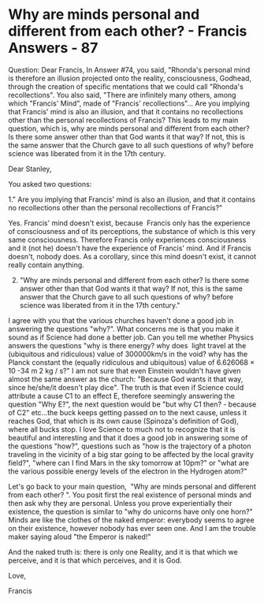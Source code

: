 # Why are minds personal and different from each other? - Francis Answers - 87

Question: Dear Francis, In Answer #74, you said, &quot;Rhonda's personal mind is therefore an illusion projected onto the reality, consciousness, Godhead, through the creation of specific mentations that we could call &quot;Rhonda's recollections&quot;. You also said, &quot;There are infinitely many others, among which &quot;Francis' Mind&quot;, made of &quot;Francis' recollections&quot;... Are you implying that Francis' mind is also an illusion, and that it contains no recollections other than the personal recollections of Francis? This leads to my main question, which is, why are minds personal and different from each other? Is there some answer other than that God wants it that way? If not, this is the same answer that the Church gave to all such questions of why? before science was liberated from it in the 17th century.

Dear Stanley,

You asked two questions:

1.&quot; Are you implying that Francis' mind is also an illusion, and that it contains no recollections other than the personal recollections of Francis?&quot;

Yes. Francis' mind doesn't exist, because&nbsp; Francis only has the experience of consciousness and of its perceptions, the substance of which is this very same consciousness. Therefore Francis only experiences consciousness and it (not he) doesn't have the experience of Francis' mind. And if Francis doesn't, nobody does. As a corollary, since this mind doesn't exist, it cannot really contain anything.

2. &quot;Why are minds personal and different from each other? Is there some answer other than that God wants it that way? If not, this is the same answer that the Church gave to all such questions of why? before science was liberated from it in the 17th century.&quot;

I agree with you that the various churches haven't done a good job in answering the questions &quot;why?&quot;. What concerns me is that you make it sound as if Science had done a better job. Can you tell me whether Physics answers the questions &quot;why is there energy? why does&nbsp; light travel at the (ubiquitous and ridiculous) value of 300000km/s in the void? why has the Planck constant the (equally ridiculous and ubiquitous) value of 6.626068 &times; 10
-34
 m
2
 kg / s?&quot; I am not sure that even Einstein wouldn't have given almost the same answer as the church: &quot;Because God wants it that way, since he/she/it doesn't play dice&quot;. The truth is that even if Science could attribute a cause C1 to an effect E, therefore seemingly answering the question &quot;Why E?&quot;, the next question would be &quot;but why C1 then? - because of C2&quot; etc&hellip;the buck keeps getting passed on to the next cause, unless it reaches God, that which is its own cause (Spinoza's definition of God), where all bucks stop. I love Science to much not to recognize that it is beautiful and interesting and that it does a good job in answering some of the questions &quot;how?&quot;, questions such as &quot;how is the trajectory of a photon traveling in the vicinity of a big star going to be affected by the local gravity field?&quot;, &quot;where can I find Mars in the sky tomorrow at 10pm?&quot; or &quot;what are the various possible energy levels of the electron in the Hydrogen atom?&quot;

Let's go back to your main question,&nbsp; &quot;Why are minds personal and different from each other? &quot;. You posit first the real existence of personal minds and then ask why they are personal. Unless you prove experientially their existence, the question is similar to &quot;why do unicorns have only one horn?&quot; Minds are like the clothes of the naked emperor: everybody seems to agree on their existence, however nobody has ever seen one. And I am the trouble maker saying aloud &quot;the Emperor is naked!&quot;&nbsp;

And the naked truth is: there is only one Reality, and it is that which we perceive, and it is that which perceives, and it is God.

Love,&nbsp;

Francis

  

